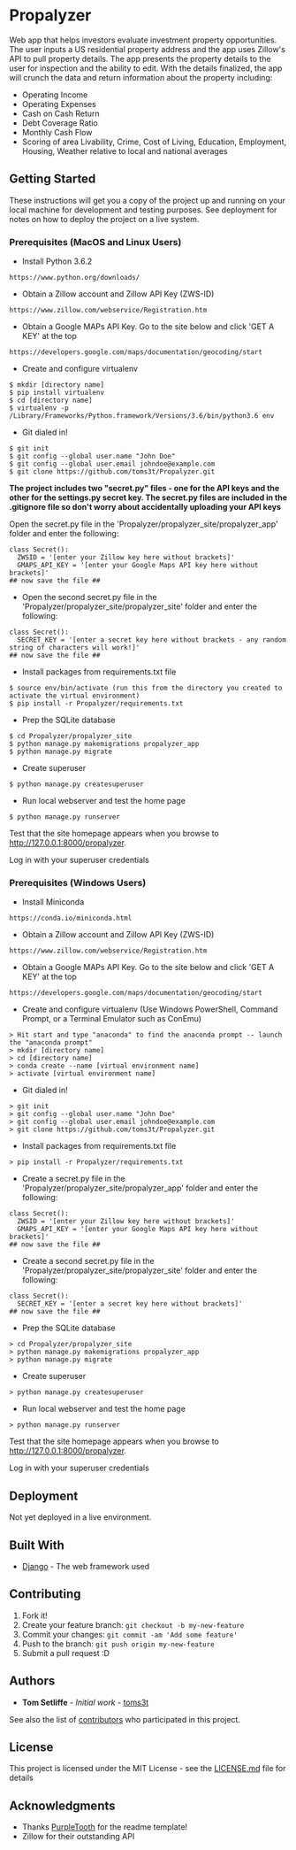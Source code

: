 # Propalyzer

Web app that helps investors evaluate investment property opportunities. The user inputs a US residential property address and the app uses Zillow's API to pull property details. The app presents the property details to the user for inspection and the ability to edit. With the details finalized, the app will crunch the data and return information about the property including:
- Operating Income
- Operating Expenses
- Cash on Cash Return
- Debt Coverage Ratio
- Monthly Cash Flow
- Scoring of area Livability, Crime, Cost of Living, Education, Employment, Housing, Weather relative to local and national averages

## Getting Started

These instructions will get you a copy of the project up and running on your local machine for development and testing purposes. See deployment for notes on how to deploy the project on a live system.

### Prerequisites (MacOS and Linux Users)

- Install Python 3.6.2
```
https://www.python.org/downloads/
```
- Obtain a Zillow account and Zillow API Key (ZWS-ID)
```
https://www.zillow.com/webservice/Registration.htm
```
- Obtain a Google MAPs API Key. Go to the site below and click 'GET A KEY' at the top
```
https://developers.google.com/maps/documentation/geocoding/start
```

- Create and configure virtualenv 
```
$ mkdir [directory name]
$ pip install virtualenv
$ cd [directory name]
$ virtualenv -p /Library/Frameworks/Python.framework/Versions/3.6/bin/python3.6 env
```
- Git dialed in! 
```
$ git init
$ git config --global user.name "John Doe"
$ git config --global user.email johndoe@example.com
$ git clone https://github.com/toms3t/Propalyzer.git
```
**The project includes two "secret.py" files - one for the API keys and the other for the settings.py secret key. 
The secret.py files are included in the .gitignore file so don't worry about accidentally uploading your API keys**

Open the secret.py file in the 'Propalyzer/propalyzer_site/propalyzer_app' folder and enter the following:
```
class Secret():
  ZWSID = '[enter your Zillow key here without brackets]'
  GMAPS_API_KEY = '[enter your Google Maps API key here without brackets]'
## now save the file ##
```
- Open the second secret.py file in the 'Propalyzer/propalyzer_site/propalyzer_site' folder and enter the following:
```
class Secret():
  SECRET_KEY = '[enter a secret key here without brackets - any random string of characters will work!]'
## now save the file ##
```
- Install packages from requirements.txt file

```
$ source env/bin/activate (run this from the directory you created to activate the virtual environment)
$ pip install -r Propalyzer/requirements.txt
```
- Prep the SQLite database
```
$ cd Propalyzer/propalyzer_site
$ python manage.py makemigrations propalyzer_app
$ python manage.py migrate
```
- Create superuser
```
$ python manage.py createsuperuser
```

- Run local webserver and test the home page
```
$ python manage.py runserver
```
Test that the site homepage appears when you browse to http://127.0.0.1:8000/propalyzer.

Log in with your superuser credentials

### Prerequisites (Windows Users)

- Install Miniconda
```
https://conda.io/miniconda.html
```
- Obtain a Zillow account and Zillow API Key (ZWS-ID)
```
https://www.zillow.com/webservice/Registration.htm
```
- Obtain a Google MAPs API Key. Go to the site below and click 'GET A KEY' at the top
```
https://developers.google.com/maps/documentation/geocoding/start
```

- Create and configure virtualenv (Use Windows PowerShell, Command Prompt, or a Terminal Emulator such as ConEmu)
```
> Hit start and type "anaconda" to find the anaconda prompt -- launch the "anaconda prompt"
> mkdir [directory name]
> cd [directory name]
> conda create --name [virtual environment name]
> activate [virtual environment name]
```
- Git dialed in! 
```
> git init
> git config --global user.name "John Doe"
> git config --global user.email johndoe@example.com
> git clone https://github.com/toms3t/Propalyzer.git
```
- Install packages from requirements.txt file

```
> pip install -r Propalyzer/requirements.txt
```
- Create a secret.py file in the 'Propalyzer/propalyzer_site/propalyzer_app' folder and enter the following:
```
class Secret():
  ZWSID = '[enter your Zillow key here without brackets]'
  GMAPS_API_KEY = '[enter your Google Maps API key here without brackets]'
## now save the file ##
```
- Create a second secret.py file in the 'Propalyzer/propalyzer_site/propalyzer_site' folder and enter the following:
```
class Secret():
  SECRET_KEY = '[enter a secret key here without brackets]'
## now save the file ##
```

- Prep the SQLite database
```
> cd Propalyzer/propalyzer_site
> python manage.py makemigrations propalyzer_app
> python manage.py migrate
```
- Create superuser
```
> python manage.py createsuperuser
```

- Run local webserver and test the home page
```
> python manage.py runserver
```
Test that the site homepage appears when you browse to http://127.0.0.1:8000/propalyzer.

Log in with your superuser credentials

## Deployment

Not yet deployed in a live environment.

## Built With

* [Django](http://www.djangoproject.com) - The web framework used

## Contributing

1. Fork it!
2. Create your feature branch: `git checkout -b my-new-feature`
3. Commit your changes: `git commit -am 'Add some feature'`
4. Push to the branch: `git push origin my-new-feature`
5. Submit a pull request :D

## Authors

* **Tom Setliffe** - *Initial work* - [toms3t](https://github.com/toms3t)

See also the list of [contributors](https://github.com/toms3t/Propalyzer/graphs/contributors) who participated in this project.

## License

This project is licensed under the MIT License - see the [LICENSE.md](LICENSE.md) file for details

## Acknowledgments

* Thanks [PurpleTooth](https://github.com/PurpleTooth) for the readme template!
* Zillow for their outstanding API
